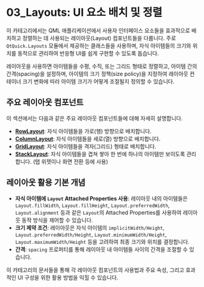 # 03_Layouts: UI 요소 배치 및 정렬

이 카테고리에서는 QML 애플리케이션에서 사용자 인터페이스 요소들을 효과적으로 배치하고 정렬하는 데 사용되는 레이아웃(Layout) 컴포넌트들을 다룹니다. 주로 `QtQuick.Layouts` 모듈에서 제공하는 클래스들을 사용하며, 자식 아이템들의 크기와 위치를 동적으로 관리하여 반응형 UI를 쉽게 구현할 수 있도록 돕습니다.

레이아웃을 사용하면 아이템들을 수평, 수직, 또는 그리드 형태로 정렬하고, 아이템 간의 간격(spacing)을 설정하며, 아이템의 크기 정책(size policy)을 지정하여 레이아웃 컨테이너 크기 변화에 따라 아이템 크기가 어떻게 조절될지 정의할 수 있습니다.

## 주요 레이아웃 컴포넌트

이 섹션에서는 다음과 같은 주요 레이아웃 컴포넌트들에 대해 자세히 설명합니다.

*   **[RowLayout](./RowLayout.md)**: 자식 아이템들을 가로(행) 방향으로 배치합니다.
*   **[ColumnLayout](./ColumnLayout.md)**: 자식 아이템들을 세로(열) 방향으로 배치합니다.
*   **[GridLayout](./GridLayout.md)**: 자식 아이템들을 격자(그리드) 형태로 배치합니다.
*   **[StackLayout](./StackLayout.md)**: 자식 아이템들을 겹쳐 쌓아 한 번에 하나의 아이템만 보이도록 관리합니다. (탭 위젯이나 화면 전환 등에 사용)

## 레이아웃 활용 기본 개념

*   **자식 아이템에 `Layout` Attached Properties 사용**: 레이아웃 내의 아이템들은 `Layout.fillWidth`, `Layout.fillHeight`, `Layout.preferredWidth`, `Layout.alignment` 등과 같은 `Layout`의 Attached Properties를 사용하여 레이아웃 동작 방식을 제어할 수 있습니다.
*   **크기 제약 조건**: 레이아웃은 자식 아이템의 `implicitWidth/Height`, `Layout.preferredWidth/Height`, `Layout.minimumWidth/Height`, `Layout.maximumWidth/Height` 등을 고려하여 최종 크기와 위치를 결정합니다.
*   **간격**: `spacing` 프로퍼티를 통해 레이아웃 내 아이템들 사이의 간격을 조절할 수 있습니다.

이 카테고리의 문서들을 통해 각 레이아웃 컴포넌트의 사용법과 주요 속성, 그리고 효과적인 UI 구성을 위한 활용 방법을 익힐 수 있습니다. 